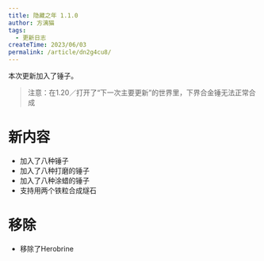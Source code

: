 ```yaml
---
title: 隐藏之年 1.1.0
author: 方漓猫
tags:
  - 更新日志
createTime: 2023/06/03
permalink: /article/dn2g4cu8/
---
```

本次更新加入了锤子。

<!-- more -->

> 注意：在1.20／打开了“下一次主要更新”的世界里，下界合金锤无法正常合成
 
# 新内容
+ 加入了八种锤子
+ 加入了八种打磨的锤子
+ 加入了八种涂蜡的锤子
+ 支持用两个铁粒合成燧石

# 移除
- 移除了Herobrine